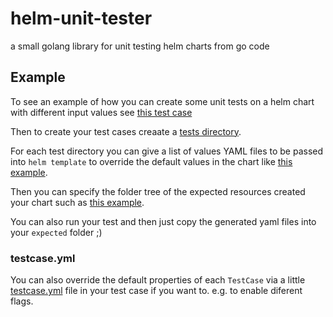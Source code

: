 # helm-unit-tester

a small golang library for unit testing helm charts from go code

## Example

To see an example of how you can create some unit tests on a helm chart with different input values see [this test case](pkg/asserts_test.go#L11-L14)

Then to create your test cases creaate a [tests directory](pkg/test_data/tests). 

For each test directory you can give a list of values YAML files to be passed into `helm template` to override the default values in the chart like [this example](pkg/test_data/tests/knative/values).

Then you can specify the folder tree of the expected resources created your chart such as [this example](pkg/test_data/tests/default/expected/apps/v1/Deployment).

You can also run your test and then just copy the generated yaml files into your `expected` folder ;)

### testcase.yml

You can also override the default properties of each `TestCase` via a little [testcase.yml](pkg/test_data/tests/missing-resource/testcase.yml) file in your test case if you want to. e.g. to enable diferent flags.

 